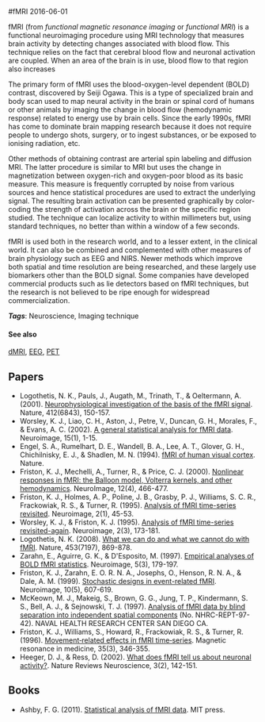 
#fMRI
2016-06-01

fMRI (from *functional magnetic resonance imaging* or *functional MRI*) is a functional neuroimaging procedure using MRI technology that measures brain activity by detecting changes associated with blood flow. This technique relies on the fact that cerebral blood flow and neuronal activation are coupled. When an area of the brain is in use, blood flow to that region also increases

The primary form of fMRI uses the blood-oxygen-level dependent (BOLD) contrast, discovered by Seiji Ogawa. This is a type of specialized brain and body scan used to map neural activity in the brain or spinal cord of humans or other animals by imaging the change in blood flow (hemodynamic response) related to energy use by brain cells. Since the early 1990s, fMRI has come to dominate brain mapping research because it does not require people to undergo shots, surgery, or to ingest substances, or be exposed to ionising radiation, etc.

Other methods of obtaining contrast are arterial spin labeling and diffusion MRI. The latter procedure is similar to MRI but uses the change in magnetization between oxygen-rich and oxygen-poor blood as its basic measure. This measure is frequently corrupted by noise from various sources and hence statistical procedures are used to extract the underlying signal. The resulting brain activation can be presented graphically by color-coding the strength of activation across the brain or the specific region studied. The technique can localize activity to within millimeters but, using standard techniques, no better than within a window of a few seconds.

fMRI is used both in the research world, and to a lesser extent, in the clinical world. It can also be combined and complemented with other measures of brain physiology such as EEG and NIRS. Newer methods which improve both spatial and time resolution are being researched, and these largely use biomarkers other than the BOLD signal. Some companies have developed commercial products such as lie detectors based on fMRI techniques, but the research is not believed to be ripe enough for widespread commercialization.

***Tags***: Neuroscience, Imaging technique

#### See also
[dMRI](/dmri), [EEG](/eeg), [PET](/pet)
## Papers
* Logothetis, N. K., Pauls, J., Augath, M., Trinath, T., & Oeltermann, A. (2001). [Neurophysiological investigation of the basis of the fMRI signal](http://www.nature.com/nature/journal/v412/n6843/full/412150a0.html). Nature, 412(6843), 150-157.
* Worsley, K. J., Liao, C. H., Aston, J., Petre, V., Duncan, G. H., Morales, F., & Evans, A. C. (2002). [A general statistical analysis for fMRI data](http://citeseerx.ist.psu.edu/viewdoc/download?doi=10.1.1.93.3431&rep=rep1&type=pdf). Neuroimage, 15(1), 1-15.
* Engel, S. A., Rumelhart, D. E., Wandell, B. A., Lee, A. T., Glover, G. H., Chichilnisky, E. J., & Shadlen, M. N. (1994). [fMRI of human visual cortex](http://psycnet.apa.org/psycinfo/1995-00647-001). Nature.
* Friston, K. J., Mechelli, A., Turner, R., & Price, C. J. (2000). [Nonlinear responses in fMRI: the Balloon model, Volterra kernels, and other hemodynamics](http://invibe.net/biblio_database_dyva/woda/data/att/a080.file.pdf). NeuroImage, 12(4), 466-477.
* Friston, K. J., Holmes, A. P., Poline, J. B., Grasby, P. J., Williams, S. C. R., Frackowiak, R. S., & Turner, R. (1995). [Analysis of fMRI time-series revisited](https://www.researchgate.net/profile/Karl_Friston/publication/222460837_Analysis_of_fMRI_Time-Series_Revisited/links/0fcfd51192859e11d0000000.pdf). Neuroimage, 2(1), 45-53.
* Worsley, K. J., & Friston, K. J. (1995). [Analysis of fMRI time-series revisited-again](http://chic.pbworks.com/f/Warsley+%26+Friston,+1995+Analysis+fMRi+revisited+Again.pdf). Neuroimage, 2(3), 173-181.
* Logothetis, N. K. (2008). [What we can do and what we cannot do with fMRI](http://www.nature.com/nature/journal/v453/n7197/full/nature06976.html). Nature, 453(7197), 869-878.
* Zarahn, E., Aguirre, G. K., & D'Esposito, M. (1997). [Empirical analyses of BOLD fMRI statistics](http://citeseerx.ist.psu.edu/viewdoc/download?doi=10.1.1.420.2797&rep=rep1&type=pdf). Neuroimage, 5(3), 179-197.
* Friston, K. J., Zarahn, E. O. R. N. A., Josephs, O., Henson, R. N. A., & Dale, A. M. (1999). [Stochastic designs in event-related fMRI](http://gablab.mit.edu/downloads/friston_stochastic.1999.pdf). Neuroimage, 10(5), 607-619.
* McKeown, M. J., Makeig, S., Brown, G. G., Jung, T. P., Kindermann, S. S., Bell, A. J., & Sejnowski, T. J. (1997). [Analysis of fMRI data by blind separation into independent spatial components](http://www.dtic.mil/cgi-bin/GetTRDoc?AD=ADA460194) (No. NHRC-REPT-97-42). NAVAL HEALTH RESEARCH CENTER SAN DIEGO CA.
* Friston, K. J., Williams, S., Howard, R., Frackowiak, R. S., & Turner, R. (1996). [Movement‐related effects in fMRI time‐series](https://www.researchgate.net/profile/Karl_Friston/publication/224880006_Movement-related_effects_in_fMRI_time-series/links/00b7d525c2e961c8af000000.pdf). Magnetic resonance in medicine, 35(3), 346-355.
* Heeger, D. J., & Ress, D. (2002). [What does fMRI tell us about neuronal activity?](http://www.nature.com/nrn/journal/v3/n2/full/nrn730.html). Nature Reviews Neuroscience, 3(2), 142-151.

## Books
* Ashby, F. G. (2011). [Statistical analysis of fMRI data](https://www.goodreads.com/book/show/10900709-statistical-analysis-of-fmri-data). MIT press.



